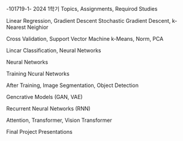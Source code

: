 -101719-1-
2024 1학기 
Topics, Assignments, Requirod Studies

Linear Regression, Gradient Descent
Stochastic Gradient Descent, k-Nearest Neighior

Cross Validation, Support Vector Machine k-Means, Norm, PCA

Lincar Classification, Neural Networks

Neural Networks



Training Ncural Networks

After Training, Image Segmentation, Object Detection

Gencrative Models (GAN, VAE)

Recurrent Neural Networks (RNN)

Attention, Transformer, Vision Transformer

Final Project Presentations

